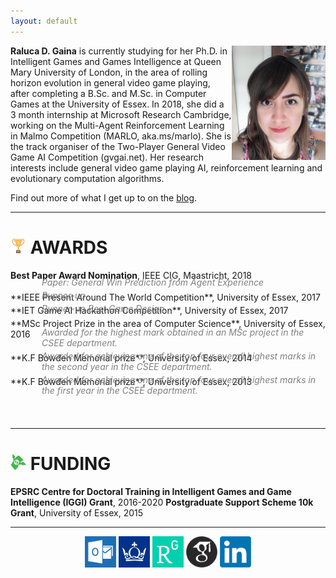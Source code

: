 ```yaml
---
layout: default
---
```


<img src="assets/images/headshot2.png" width="150" style="float:right" /> 

 **Raluca D. Gaina** is currently studying for her Ph.D. in Intelligent Games and Games Intelligence at Queen Mary University of London, in the area of rolling horizon evolution in general video game playing, after completing a B.Sc. and M.Sc. in Computer Games at the University of Essex. In 2018, she did a 3 month internship at Microsoft Research Cambridge, working on the Multi-Agent Reinforcement Learning in Malmo Competition (MARLO, aka.ms/marlo). She is the track organiser of the Two-Player General Video Game AI Competition (gvgai.net). Her research interests include general video game playing AI, reinforcement learning and evolutionary computation algorithms. 
 
 Find out more of what I get up to on the [blog](blog). 

<hr>
 
# <img src="assets/images/trophy.png" width="25" /> [](#awards)AWARDS

**Best Paper Award Nomination**, IEEE CIG, Maastricht, 2018 <br />
<div style="margin-left:50px; margin-top:-20px; margin-bottom:-10px; color:gray; font-style: italic">Paper: General Win Prediction from Agent Experience</div><br />
**IEEE Present Around The World Competition**, University of Essex, 2017 <br />
<div style="margin-left:50px; margin-top:-20px; margin-bottom:-10px; color:gray; font-style: italic">Runner-up</div><br />
**IET Game AI Hackathon Competition**, University of Essex, 2017 <br />
<div style="margin-left:50px; margin-top:-20px; margin-bottom:-10px; color:gray; font-style: italic">Runner-up Best Game Design</div><br />
**MSc Project Prize in the area of Computer Science**, University of Essex, 2016 <br />
<div style="margin-left:50px; margin-top:-20px; margin-bottom:-10px; color:gray; font-style: italic">Awarded for the highest mark obtained in an MSc project in the CSEE department.</div><br />
**K.F Bowden Memorial prize**, University of Essex, 2014 <br />
<div style="margin-left:50px; margin-top:-20px; margin-bottom:-10px; color:gray; font-style: italic">Awarded for achieving one of the top four overall highest marks in the second year in the CSEE department.</div><br />
**K.F Bowden Memorial prize**, University of Essex, 2013 <br />
<div style="margin-left:50px; margin-top:-20px; margin-bottom:-10px; color:gray; font-style: italic">Awarded for achieving one of the top four overall highest marks in the first year in the CSEE department.</div> 

<br/><br/>
<hr>

# <img src="assets/images/money.png" width="25" /> [](#funding)FUNDING
**EPSRC Centre for Doctoral Training in Intelligent Games and Game Intelligence (IGGI) Grant**, 2016-2020
**Postgraduate Support Scheme 10k Grant**, University of Essex, 2015  

<hr>

<center><a href="mailto:r.d.gaina@qmul.ac.uk"><img src="assets/images/email.png" width="50" /></a> <a href="https://publists.qmul.ac.uk/userprofile.html?uid=41431&em=false"><img src="assets/images/qmul.jpg" width="50"/></a> <a href="https://www.researchgate.net/profile/Raluca_Gaina"><img src="assets/images/researchgate.png" width="50" /></a> <a href="https://scholar.google.co.uk/citations?user=tC5klQYAAAAJ"><img src="assets/images/gscholar.png" width="50" /></a> <a href="https://www.linkedin.com/in/raluca-gaina-347518114/"><img src="assets/images/linkedin.png" width="50" /></a> <a href="https://twitter.com/b_gum22"></a></center>
